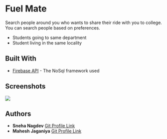 # Fuel Mate

Search people around you who wants to share their ride with you to college. You can search people based on preferences.

 - Students going to same department
 - Student living in the same locality



## Built With

  

* [Firebase API](http://www.dropwizard.io/1.0.2/docs/) - The NoSql framework used


## Screenshots
![](https://i.imgur.com/n68KFpG.jpg)


## Authors

  

* **Sneha Nagdev**  [Git Profile Link](https://github.com/sneha-nagdev03)
* **Mahesh Jaganiya**  [Git Profile Link](https://github.com/jagzmz)
